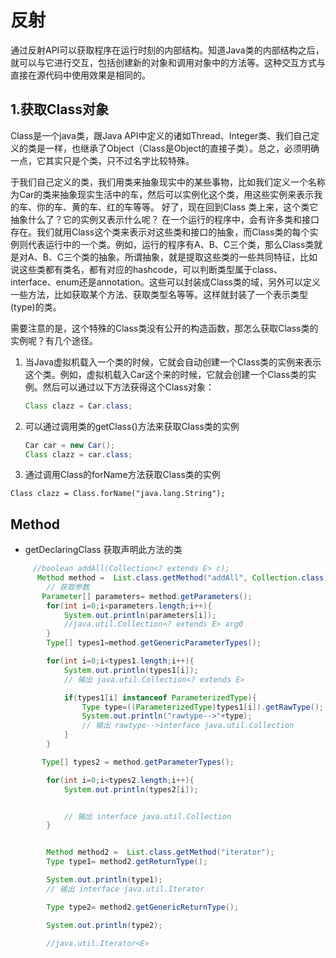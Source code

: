 # 反射

通过反射API可以获取程序在运行时刻的内部结构。知道Java类的内部结构之后，就可以与它进行交互，包括创建新的对象和调用对象中的方法等。这种交互方式与直接在源代码中使用效果是相同的。

## 1.获取Class对象 <a id="1.&#x83B7;&#x53D6;Class&#x5BF9;&#x8C61;"></a>

Class是一个java类，跟Java API中定义的诸如Thread、Integer类、我们自己定义的类是一样，也继承了Object（Class是Object的直接子类）。总之，必须明确一点，它其实只是个类，只不过名字比较特殊。

于我们自己定义的类，我们用类来抽象现实中的某些事物，比如我们定义一个名称为Car的类来抽象现实生活中的车，然后可以实例化这个类，用这些实例来表示我的车、你的车、黄的车、红的车等等。 好了，现在回到Class 类上来，这个类它抽象什么了？它的实例又表示什么呢？ 在一个运行的程序中，会有许多类和接口存在。我们就用Class这个类来表示对这些类和接口的抽象，而Class类的每个实例则代表运行中的一个类。例如，运行的程序有A、B、C三个类，那么Class类就是对A、B、C三个类的抽象。所谓抽象，就是提取这些类的一些共同特征，比如说这些类都有类名，都有对应的hashcode，可以判断类型属于class、interface、enum还是annotation。这些可以封装成Class类的域，另外可以定义一些方法，比如获取某个方法、获取类型名等等。这样就封装了一个表示类型\(type\)的类。

需要注意的是，这个特殊的Class类没有公开的构造函数，那怎么获取Class类的实例呢？有几个途径。

1. 当Java虚拟机载入一个类的时候，它就会自动创建一个Class类的实例来表示这个类。例如，虚拟机载入Car这个来的时候，它就会创建一个Class类的实例。然后可以通过以下方法获得这个Class对象：

   ```java
   Class clazz = Car.class;
   ```

2. 可以通过调用类的getClass\(\)方法来获取Class类的实例

   ```java
   Car car = new Car();
   Class clazz = car.class;
   ```

3. 通过调用Class的forName方法获取Class类的实例

```text
Class clazz = Class.forName("java.lang.String");
```

## Method

* getDeclaringClass 获取声明此方法的类

```java
     //boolean addAll(Collection<? extends E> c);
      Method method =  List.class.getMethod("addAll", Collection.class);
        // 获取参数
       Parameter[] parameters= method.getParameters();
        for(int i=0;i<parameters.length;i++){
            System.out.println(parameters[i]);
            //java.util.Collection<? extends E> arg0
        }
        Type[] types1=method.getGenericParameterTypes();

        for(int i=0;i<types1.length;i++){
            System.out.println(types1[i]);
            // 输出 java.util.Collection<? extends E>

            if(types1[i] instanceof ParameterizedType){
                Type type=((ParameterizedType)types1[i]).getRawType();
                System.out.println("rawtype-->"+type);
                // 输出 rawtype-->interface java.util.Collection
            }
        }

       Type[] types2 = method.getParameterTypes();

        for(int i=0;i<types2.length;i++){
            System.out.println(types2[i]);


            // 输出 interface java.util.Collection
        }


        Method method2 =  List.class.getMethod("iterator");
        Type type1= method2.getReturnType();

        System.out.println(type1);
        // 输出 interface java.util.Iterator

        Type type2= method2.getGenericReturnType();

        System.out.println(type2);

        //java.util.Iterator<E>
```


